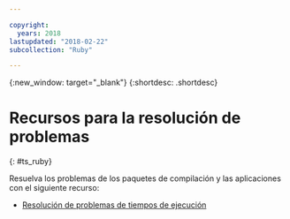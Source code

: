```yaml
---

copyright:
  years: 2018
lastupdated: "2018-02-22"
subcollection: "Ruby"

---
```


{:new_window: target="_blank"}
{:shortdesc: .shortdesc}

# Recursos para la resolución de problemas
{: #ts_ruby}

Resuelva los problemas de los paquetes de compilación y las aplicaciones con el siguiente recurso:

* [Resolución de problemas de tiempos de ejecución](/docs/runtimes-common/ts_runtimes.html#runtimes)
